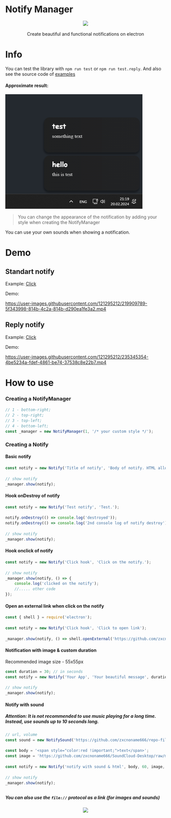 # Notify Manager
<p align="center">
<a href="javascript:void(0)">
<img src="https://readme-typing-svg.herokuapp.com?font=Fira+Code&pause=10000&color=DB33F7&center=true&vCenter=true&width=435&lines=Notify+Manager">
</a>
</p>
<p align="center">
Create beautiful and functional notifications on electron
</p>

# Info
You can test the library with `npm run test` or `npm run test.reply`. And also see the source code of [examples](https://github.com/zxcnoname666/Notify-Manager-electron/tree/main/examples)

#### Approximate result:
<a href="javascript:void(0)">
<img src="https://github.com/zxcnoname666/repo-files/raw/main/notify-manager-electron/example.png">
</a>

> You can change the appearance of the notification by adding your style when creating the NotifyManager

You can use your own sounds when showing a notification.

# Demo
## Standart notify
Example: [Click](https://github.com/zxcnoname666/Notify-Manager-electron/tree/main/examples/small.js)

Demo:

https://user-images.githubusercontent.com/121295212/219909789-5f343998-814b-4c2a-814b-d290ea1fe3a2.mp4

## Reply notify
Example: [Click](https://github.com/zxcnoname666/Notify-Manager-electron/tree/main/examples/reply)

Demo:

https://user-images.githubusercontent.com/121295212/235345354-4be5234a-fdef-4861-be74-37538c8e22b7.mp4

# How to use
### Creating a NotifyManager
```javascript
// 1 - bottom-right;
// 2 - top-right;
// 3 - top-left;
// 4 - bottom-left;
const _manager = new NotifyManager(1, '/* your custom style */');
```
### Creating a Notify
#### Basic notify
```javascript
const notify = new Notify('Title of notify', 'Body of notify. HTML allowed.');

// show notify
_manager.show(notify);
```
#### Hook onDestroy of notify
```javascript
const notify = new Notify('Test notify', 'Test.');

notify.onDestroy(() => console.log('destroyed'));
notify.onDestroy(() => console.log('2nd console log of notify destroy'));

// show notify
_manager.show(notify);
```
#### Hook onclick of notify
```javascript
const notify = new Notify('Click hook', 'Click on the notify.');

// show notify
_manager.show(notify, () => {
    console.log('clicked on the notify');
    //..... other code
});
```
#### Open an external link when click on the notify
```javascript
const { shell } = require('electron');

const notify = new Notify('Click hook', 'Click to open link');

_manager.show(notify, () => shell.openExternal('https://github.com/zxcnoname666/notify-manager-electron'));
```
#### Notification with image & custom duration
Recommended image size - 55x55px
```javascript
const duration = 30; // in seconds
const notify = new Notify('Your App', 'Your beautiful message', duration, 'https://github.com/favicon.ico');

// show notify
_manager.show(notify);
```
#### Notify with sound
##### Attention: It is not recommended to use music playing for a long time. Instead, use sounds up to 10 seconds long.
```javascript
// url, volume
const sound = new NotifySound('https://github.com/zxcnoname666/repo-files/raw/main/notify-manager-electron/meow1.mp3', 50);

const body = '<span style="color:red !important;">text</span>';
const image = 'https://github.com/zxcnoname666/SoundCloud-Desktop/raw/main/icons/appLogo.png';

const notify = new Notify('notify with sound & html', body, 60, image, sound);

// show notify
_manager.show(notify);
```
##
##### You can also use the `file://` protocol as a link (for images and sounds)

<p align="center">
<a href="javascript:void(0)">
<img src="https://profile-counter.glitch.me/notify-manager-electron/count.svg" width="200px" />
</a>
